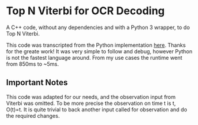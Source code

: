 # Top N Viterbi for OCR Decoding
A C++ code, without any dependencies and with a Python 3 wrapper, to do Top N Viterbi.

This code was transcripted from the Python implementation [here](https://github.com/carthach/kBestViterbi). Thanks for the greate work! It was very simple to follow and debug, however Python is not the fastest language around. From my use cases the runtime went from 850ms to ~5ms.

## Important Notes
This code was adapted for our needs, and the observation input from Viterbi was omitted. To be more precise the observation on time t is t, O(t)=t. It is quite trivial to back another input called for observation and do the required changes.
